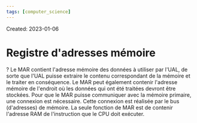 ```yaml
---
tags: [computer_science] 
---
```

Created: 2023-01-06

# Registre d'adresses mémoire
?
Le MAR contient l'adresse mémoire des données à utiliser par l'UAL, de sorte que l'UAL puisse extraire le contenu correspondant de la mémoire et le traiter en conséquence. Le MAR peut également contenir l'adresse mémoire de l'endroit où les données qui ont été traitées devront être stockées. Pour que le MAR puisse communiquer avec la mémoire primaire, une connexion est nécessaire. Cette connexion est réalisée par le bus (d'adresses) de mémoire.
La seule fonction de MAR est de contenir l'adresse RAM de
l'instruction que le CPU doit exécuter.
<!--SR:!2023-01-21,7,210-->